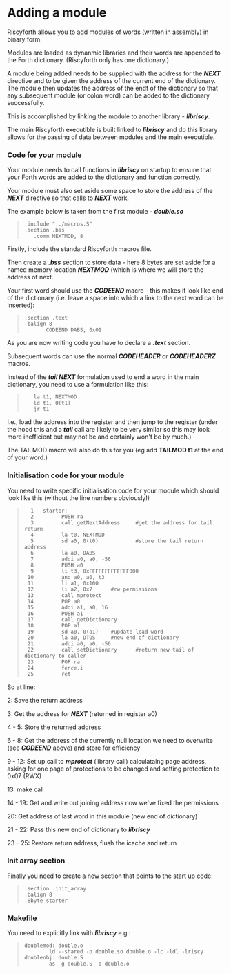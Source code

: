 # Adding a module

Riscyforth allows you to add modules of words (written in assembly) in binary
form.

Modules are loaded as dynanmic libraries and their words are appended to the
Forth dictionary. (Riscyforth only has one dictionary.)

A module being added needs to be supplied with the address for the ***NEXT*** directive
and to be given the address of the current end of the dictionary. The module then
updates the address of the endf of the dictionary so that any subsequent module (or
colon word) can be added to the dictionary successfully.

This is accomplished by linking the module to another library - ___libriscy___.

The main Riscyforth executible is built linked to ___libriscy___ and do this
library allows for the passing of data between modules and the main executible.

### Code for your module

Your module needs to call functions in ___libriscy___ on startup to ensure that
your Forth words are added to the dictionary and function correctly.

Your module must also set aside some space to store the address of the ***NEXT***
directive so that calls to ***NEXT*** work.

The example below is taken from the first module - ___double.so___

>     .include "../macros.S"
>     .section .bss
>        .comm NEXTMOD, 8


Firstly, include the standard Riscyforth macros file.

Then create a ___.bss___ section to store data - here 8 bytes are set aside
for a named memory location ***NEXTMOD*** (which is where we will store the
address of next.

Your first word should use the ***CODEEND*** macro - this makes it look like
end of the dictionary (i.e. leave a space into which a link to the next word
can be inserted):

>     .section .text
>     .balign 8
>            CODEEND DABS, 0x01

As you are now writing code you have to declare a ___.text___ section.

Subsequent words can use the normal ***CODEHEADER*** or ***CODEHEADERZ*** macros.

Instead of the ***tail NEXT*** formulation used to end a word in the main
dictionary, you need to use a formulation like this:

>        la t1, NEXTMOD
>        ld t1, 0(t1)
>        jr t1

I.e., load the address into the register and then jump to the register (under the
hood this and a ***tail*** call are likely to be very similar so this may look
more inefficient but may not be and certainly won't be by much.)

The TAILMOD macro will also do this for you (eg add __TAILMOD t1__ at the end of
your word.)


### Initialisation code for your module

You need to write specific initialisation code for your module which should look
like this (without the line numbers obviously!)

>       1   starter:
>       2         PUSH ra
>       3         call getNextAddress     #get the address for tail return
>       4         la t0, NEXTMOD
>       5         sd a0, 0(t0)            #store the tail return address
>       6         la a0, DABS
>       7         addi a0, a0, -56
>       8         PUSH a0
>       9         li t3, 0xFFFFFFFFFFFFF000
>      10         and a0, a0, t3
>      11         li a1, 0x100
>      12         li a2, 0x7      #rw permissions
>      13         call mprotect
>      14         POP a0
>      15         addi a1, a0, 16
>      16         PUSH a1
>      17         call getDictionary
>      18         POP a1
>      19         sd a0, 0(a1)    #update lead word
>      20         la a0, DTOS     #new end of dictionary
>      21         addi a0, a0, -56
>      22         call setDictionary      #return new tail of dictionary to caller
>      23         POP ra
>      24         fence.i
>      25         ret

So at line:

2:        Save the return address

3:        Get the address for ***NEXT*** (returned in register a0)

4 - 5:    Store the returned address

6 - 8:    Get the address of the currently null location we need to overwrite (see ***CODEEND*** above) and store for efficiency

9 - 12:   Set up call to ***mprotect*** (library call) calculataing page address,
asking for one page of protections to be changed and setting protection
to 0x07 (RWX)

13:       make call

14 - 19:  Get and write out joining address now we've fixed the permissions

20:       Get address of last word in this module (new end of dictionary)

21 - 22:  Pass this new end of dictionary to ___libriscy___

23 - 25:  Restore return address, flush the icache and return

### Init array section

Finally you need to create a new section that points to the start up code:

>     .section .init_array
>     .balign 8
>     .8byte starter



### Makefile

You need to explicitly link with ___libriscy___ e.g.:

>     doublemod: double.o
>             ld --shared -o double.so double.o -lc -ldl -lriscy
>     doubleobj: double.S
>             as -g double.S -o double.o





